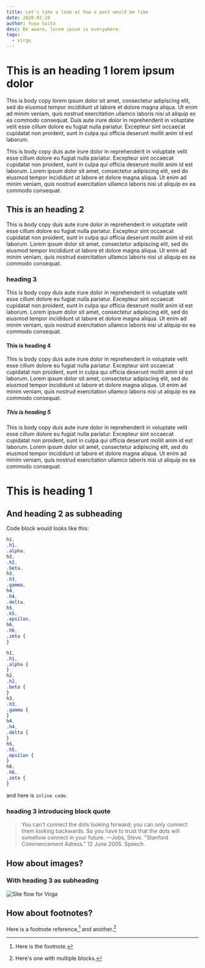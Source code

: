 ```yaml
---
title: Let's take a look at how a post would be like
date: 2020-02-28
author: Yuya Saito
desc: Be aware, lorem ipsum is everywhere.
tags:
  - virga
---
```


# This is an heading 1 lorem ipsum dolor

This is body copy lorem ipsum dolor sit amet, consectetur adipiscing elit, sed do eiusmod tempor incididunt ut labore et dolore magna aliqua. Ut enim ad minim veniam, quis nostrud exercitation ullamco laboris nisi ut aliquip ex ea commodo consequat. Duis aute irure dolor in reprehenderit in voluptate velit esse cillum dolore eu fugiat nulla pariatur. Excepteur sint occaecat cupidatat non proident, sunt in culpa qui officia deserunt mollit anim id est laborum.

This is body copy duis aute irure dolor in reprehenderit in voluptate velit esse cillum dolore eu fugiat nulla pariatur. Excepteur sint occaecat cupidatat non proident, sunt in culpa qui officia deserunt mollit anim id est laborum. Lorem ipsum dolor sit amet, consectetur adipiscing elit, sed do eiusmod tempor incididunt ut labore et dolore magna aliqua. Ut enim ad minim veniam, quis nostrud exercitation ullamco laboris nisi ut aliquip ex ea commodo consequat.

## This is an heading 2

This is body copy duis aute irure dolor in reprehenderit in voluptate velit esse cillum dolore eu fugiat nulla pariatur. Excepteur sint occaecat cupidatat non proident, sunt in culpa qui officia deserunt mollit anim id est laborum. Lorem ipsum dolor sit amet, consectetur adipiscing elit, sed do eiusmod tempor incididunt ut labore et dolore magna aliqua. Ut enim ad minim veniam, quis nostrud exercitation ullamco laboris nisi ut aliquip ex ea commodo consequat.

### heading 3

This is body copy duis aute irure dolor in reprehenderit in voluptate velit esse cillum dolore eu fugiat nulla pariatur. Excepteur sint occaecat cupidatat non proident, sunt in culpa qui officia deserunt mollit anim id est laborum. Lorem ipsum dolor sit amet, consectetur adipiscing elit, sed do eiusmod tempor incididunt ut labore et dolore magna aliqua. Ut enim ad minim veniam, quis nostrud exercitation ullamco laboris nisi ut aliquip ex ea commodo consequat.

#### This is heading 4

This is body copy duis aute irure dolor in reprehenderit in voluptate velit esse cillum dolore eu fugiat nulla pariatur. Excepteur sint occaecat cupidatat non proident, sunt in culpa qui officia deserunt mollit anim id est laborum. Lorem ipsum dolor sit amet, consectetur adipiscing elit, sed do eiusmod tempor incididunt ut labore et dolore magna aliqua. Ut enim ad minim veniam, quis nostrud exercitation ullamco laboris nisi ut aliquip ex ea commodo consequat.

##### This is heading 5

This is body copy duis aute irure dolor in reprehenderit in voluptate velit esse cillum dolore eu fugiat nulla pariatur. Excepteur sint occaecat cupidatat non proident, sunt in culpa qui officia deserunt mollit anim id est laborum. Lorem ipsum dolor sit amet, consectetur adipiscing elit, sed do eiusmod tempor incididunt ut labore et dolore magna aliqua. Ut enim ad minim veniam, quis nostrud exercitation ullamco laboris nisi ut aliquip ex ea commodo consequat.

# This is heading 1

## And heading 2 as subheading

Code block would looks like this:

```css
h1,
.h1,
.alpha,
h2,
.h2,
.beta,
h3,
.h3,
.gamma,
h4,
.h4,
.delta,
h5,
.h5,
.epsilon,
h6,
.h6,
.zeta {
}

h1,
.h1,
.alpha {
}
h2,
.h2,
.beta {
}
h3,
.h3,
.gamma {
}
h4,
.h4,
.delta {
}
h5,
.h5,
.epsilon {
}
h6,
.h6,
.zeta {
}
```

and here is `inline code`.

### heading 3 introducing block quote

> You can't connect the dots looking forward; you can only connect them looking backwards. So you have to trust that the dots will somehow connect in your future.
> —Jobs, Steve. "Stanford Commencement Adress." 12 June 2005. Speech.

## How about images?

### With heading 3 as subheading

![Site flow for Virga](/images/varga-site-flow.png 'This is a site flow for Varga')

## How about footnotes?

Here is a footnote reference,[^1] and another.[^longnote]
[^1]: Here is the footnote.
[^longnote]: Here's one with multiple blocks.
